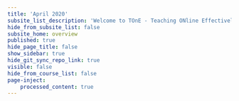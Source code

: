 ```yaml
---
title: 'April 2020'
subsite_list_description: 'Welcome to TOnE - Teaching ONline Effectively'
hide_from_subsite_list: false
subsite_home: overview
published: true
hide_page_title: false
show_sidebar: true
hide_git_sync_repo_link: true
visible: false
hide_from_course_list: false
page-inject:
    processed_content: true
---
```


